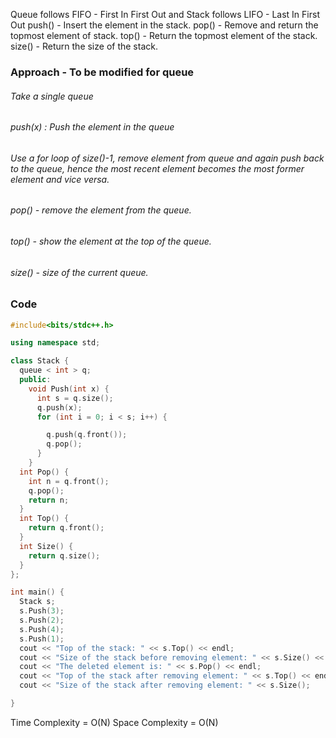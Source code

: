 Queue follows FIFO - First In First Out and Stack follows LIFO - Last In First Out
push() - Insert the element in the stack.
pop() - Remove and return the topmost element of stack.
top() - Return the topmost element of the stack. 
size() - Return the size of the stack.
### Approach - To be modified for queue
###### Take a single queue 
###### push(x) : Push the element in the queue
###### Use a for loop of size()-1, remove element from queue and again push back to the queue, hence the most recent element becomes the most former element and vice versa.
###### pop() - remove the element from the queue.

###### top() - show the element at the top of the queue.
###### size() -  size of the current queue.

### Code 

```cpp
#include<bits/stdc++.h>

using namespace std;

class Stack {
  queue < int > q;
  public:
    void Push(int x) {
      int s = q.size();
      q.push(x);
      for (int i = 0; i < s; i++) {

        q.push(q.front());
        q.pop();
      }
    }
  int Pop() {
    int n = q.front();
    q.pop();
    return n;
  }
  int Top() {
    return q.front();
  }
  int Size() {
    return q.size();
  }
};

int main() {
  Stack s;
  s.Push(3);
  s.Push(2);
  s.Push(4);
  s.Push(1);
  cout << "Top of the stack: " << s.Top() << endl;
  cout << "Size of the stack before removing element: " << s.Size() << endl;
  cout << "The deleted element is: " << s.Pop() << endl;
  cout << "Top of the stack after removing element: " << s.Top() << endl;
  cout << "Size of the stack after removing element: " << s.Size();

}
```



Time Complexity = O(N)
Space Complexity = O(N)